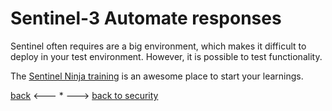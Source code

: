 # Sentinel-3 Automate responses

Sentinel often requires are a big environment, which makes it difficult to deploy in your test environment. However, it is possible to test functionality.

The [Sentinel Ninja training](https://techcommunity.microsoft.com/t5/microsoft-sentinel-blog/become-a-microsoft-sentinel-ninja-the-complete-level-400/ba-p/1246310) is an awesome place to start your learnings.

[back](./Sentinel-path2.md) <--- * ---> [back to security](../Security.md)